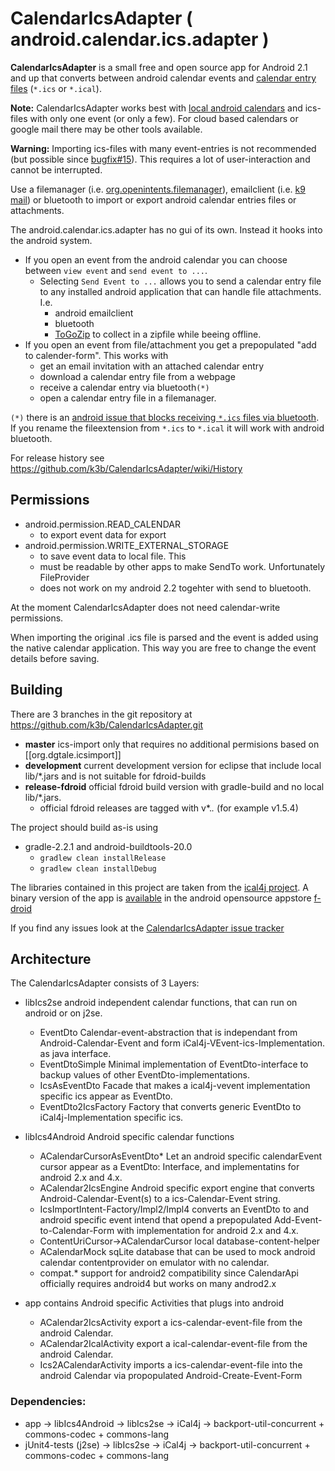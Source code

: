 # CalendarIcsAdapter ( android.calendar.ics.adapter )

**CalendarIcsAdapter** is a small free and open source app for Android 2.1 and up
that converts between 
android calendar events and 
[calendar entry files](https://en.wikipedia.org/wiki/ICalendar) (`*.ics` or `*.ical`).

**Note:** CalendarIcsAdapter works best with [local android calendars](https://f-droid.org/wiki/page/org.sufficientlysecure.localcalendar)
and ics-files with only one event (or only a few). For cloud based calendars or google mail there may be other
tools available.

**Warning:** Importing ics-files with many event-entries is not recommended
(but possible since [bugfix#15](https://github.com/k3b/CalendarIcsAdapter/issues/15)).
This requires a lot of user-interaction and cannot be interrupted.

Use a filemanager (i.e. [org.openintents.filemanager](https://f-droid.org/wiki/page/org.openintents.filemanager)),
emailclient (i.e. [k9 mail](https://f-droid.org/wiki/page/com.fsck.k9)) or bluetooth to import or export
android calendar entries files or attachments.

The android.calendar.ics.adapter has no gui of its own. Instead it hooks into the android system.

* If you open an event from the android calendar you can choose between `view event` and `send event to ...`.
  * Selecting `Send Event to ...` allows you to send a calendar entry file to any installed android application that can handle file attachments. I.e.
    * android emailclient
    * bluetooth
    * [ToGoZip](https://f-droid.org/repository/browse/?fdid=de.k3b.android.toGoZip) to collect in a zipfile while beeing offline.
* If you open an event from file/attachment you get a prepopulated "add to calender-form". This works with
	* get an email invitation with an attached calendar entry
	* download a calendar entry file from a webpage
	* receive a calendar entry via bluetooth`(*)`
	* open a calendar entry file in a filemanager.

`(*)` there is an [android issue that blocks receiving `*.ics` files via bluetooth](https://github.com/k3b/CalendarIcsAdapter/issues/2). 
If you rename the fileextension from `*.ics` to `*.ical` it will work with android bluetooth.

For release history see https://github.com/k3b/CalendarIcsAdapter/wiki/History

## Permissions

* android.permission.READ_CALENDAR 
    * to export event data for export
* android.permission.WRITE_EXTERNAL_STORAGE 
    * to save event data to local file. This
    * must be readable by other apps to make SendTo work. Unfortunately FileProvider
    * does not work on my android 2.2 togehter with send to bluetooth.
	
At the moment CalendarIcsAdapter does not need calendar-write permissions.

When importing the original .ics file is 
parsed and the event is added using the native calendar application. 
This way you are free to change 
the event details before saving.
 
## Building

There are 3 branches in the git repository at https://github.com/k3b/CalendarIcsAdapter.git

* **master** ics-import only that requires no additional permisions based on [[org.dgtale.icsimport]]
* **development** current development version for eclipse that include local lib/*.jars and is not suitable for fdroid-builds
* **release-fdroid** official fdroid build version with gradle-build and no local lib/*.jars.
    * official fdroid releases are tagged with v*.*.* (for example v1.5.4)

The project should build as-is using

* gradle-2.2.1 and android-buildtools-20.0
  * `gradlew clean installRelease`
  * `gradlew clean installDebug`

The libraries contained  in this project are taken from the [ical4j project](http://ical4j.sf.net/).
A binary version of the app is [available](https://f-droid.org/wiki/page/de.k3b.android.calendar.ics.adapter) in the android opensource appstore [f-droid](https://f-droid.org/)

If you find any issues look at the [CalendarIcsAdapter issue tracker](https://github.com/k3b/CalendarIcsAdapter/issues)

## Architecture

The CalendarIcsAdapter consists of 3 Layers:

* libIcs2se android independent calendar functions, that can run on android or on j2se.
    * EventDto Calendar-event-abstraction that is independant from Android-Calendar-Event and form iCal4j-VEvent-ics-Implementation. as java interface.
    * EventDtoSimple Minimal implementation of EventDto-interface to backup values of other EventDto-implementations.
    * IcsAsEventDto Facade that makes a ical4j-vevent implementation specific ics appear as EventDto.
    * EventDto2IcsFactory Factory that converts generic EventDto to iCal4j-Implementation specific ics.

* libIcs4Android Android specific calendar functions
    * ACalendarCursorAsEventDto* Let an android specific calendarEvent cursor appear as a EventDto: Interface, and implementatins for android 2.x and 4.x.
    * ACalendar2IcsEngine Android specific export engine that converts Android-Calendar-Event(s) to a ics-Calendar-Event string.
    * IcsImportIntent-Factory/Impl2/Impl4 converts an EventDto to and android specific event intend that opend a prepopulated Add-Event-to-Calendar-Form with implementation for android 2.x and 4.x.
    * ContentUriCursor->ACalendarCursor local database-content-helper
    * ACalendarMock sqLite database that can be used to mock android calendar contentprovider on emulator with no calendar.
    * compat.* support for android2 compatibility since CalendarApi officially requires android4 but works on many androd2.x

* app contains Android specific Activities that plugs into android
    * ACalendar2IcsActivity export a ics-calendar-event-file from the android Calendar.
    * ACalendar2IcalActivity export a ical-calendar-event-file from the android Calendar.
    * Ics2ACalendarActivity imports a ics-calendar-event-file into the android Calendar via propopulated Android-Create-Event-Form

### Dependencies:

  * app -> libIcs4Android -> libIcs2se -> iCal4j -> backport-util-concurrent + commons-codec + commons-lang
  * jUnit4-tests (j2se) -> libIcs2se -> iCal4j -> backport-util-concurrent + commons-codec + commons-lang
